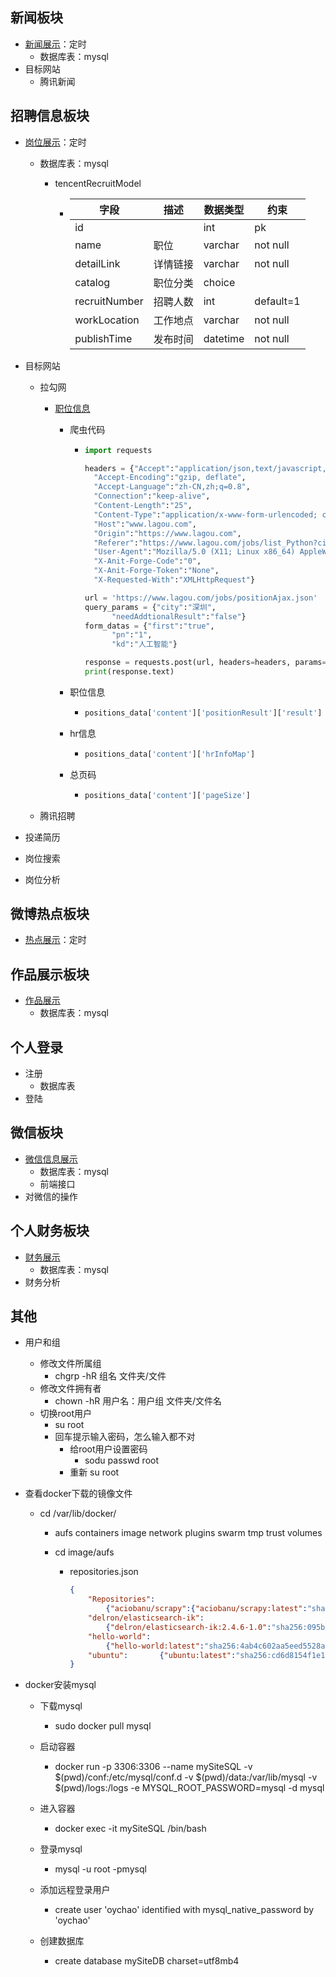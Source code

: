 ## 新闻板块

- [新闻展示](api.mysite.site:8888/news/)：定时
  - 数据库表：mysql
- 目标网站
  - 腾讯新闻



## 招聘信息板块

- [岗位展示](api.mysite.site:8888/recruit/)：定时

  - 数据库表：mysql

    - tencentRecruitModel

      - | 字段          | 描述     | 数据类型 | 约束      |
        | ------------- | -------- | -------- | --------- |
        | id            |          | int      | pk        |
        | name          | 职位     | varchar  | not null  |
        | detailLink    | 详情链接 | varchar  | not null  |
        | catalog       | 职位分类 | choice   |           |
        | recruitNumber | 招聘人数 | int      | default=1 |
        | workLocation  | 工作地点 | varchar  | not null  |
        | publishTime   | 发布时间 | datetime | not null  |

- 目标网站

  - 拉勾网

    - [职位信息](https://www.lagou.com/jobs/positionAjax.json)

      - 爬虫代码

        - ```python
          import requests
          
          headers = {"Accept":"application/json,text/javascript, */*;q=0.01",
          	"Accept-Encoding":"gzip, deflate",
          	"Accept-Language":"zh-CN,zh;q=0.8",
          	"Connection":"keep-alive",
          	"Content-Length":"25",
          	"Content-Type":"application/x-www-form-urlencoded; charset=UTF-8",
          	"Host":"www.lagou.com",
          	"Origin":"https://www.lagou.com",
          	"Referer":"https://www.lagou.com/jobs/list_Python?city=%E6%B7%B1%E5%9C%B3&cl=false&fromSearch=true&labelWords=&suginput=",
          	"User-Agent":"Mozilla/5.0 (X11; Linux x86_64) AppleWebKit/537.36 (KHTML, like Gecko) Chrome/50.0.2661.102 Safari/537.36",
          	"X-Anit-Forge-Code":"0",
          	"X-Anit-Forge-Token":"None",
          	"X-Requested-With":"XMLHttpRequest"}
          
          url = 'https://www.lagou.com/jobs/positionAjax.json'
          query_params = {"city":"深圳",
          		"needAddtionalResult":"false"}
          form_datas = {"first":"true",
          		"pn":"1",
          		"kd":"人工智能"}
          
          response = requests.post(url, headers=headers, params=query_params, data=form_datas)
          print(response.text)
          ```

      - 职位信息

        - ```python
          positions_data['content']['positionResult']['result']
          ```

      - hr信息

        - ```python
          positions_data['content']['hrInfoMap']
          ```

      - 总页码

        - ```python
          positions_data['content']['pageSize']
          ```

  - 腾讯招聘

- 投递简历

- 岗位搜索

- 岗位分析



## 微博热点板块

* [热点展示](api.mysite.site:8888/wbhots/)：定时

## 作品展示板块

* [作品展示](api.mysite.site:8888/works/)
  * 数据库表：mysql



## 个人登录

* 注册
  * 数据库表
* 登陆



## 微信板块

- [微信信息展示](api.mysite.site:8888/wechat/)
  - 数据库表：mysql
  - 前端接口
- 对微信的操作



## 个人财务板块

- [财务展示](api.mysite.site:8888/financial/)
  - 数据库表：mysql
- 财务分析



## 其他

* 用户和组

  * 修改文件所属组
    * chgrp -hR  组名 文件夹/文件
  * 修改文件拥有者
    * chown -hR 用户名：用户组 文件夹/文件名
  * 切换root用户
    * su root
    * 回车提示输入密码，怎么输入都不对
      * 给root用户设置密码
        * sodu passwd root
      * 重新 su root

* 查看docker下载的镜像文件

  * cd /var/lib/docker/

    * aufs  containers  image  network  plugins  swarm  tmp  trust  volumes

    * cd image/aufs

      * repositories.json

        ```json
        {
            "Repositories":
        		{"aciobanu/scrapy":{"aciobanu/scrapy:latest":"sha256:69b31d80e16735c8ba50e448dac981f7d52a4c9aa897a450896f92f2a05c0018","aciobanu/scrapy@sha256:e1bdf37f93ac7ced9168a7a697576ce905e73fb4775f7cb80de196fa2df5a549":"sha256:69b31d80e16735c8ba50e448dac981f7d52a4c9aa897a450896f92f2a05c0018"},
        	"delron/elasticsearch-ik":
             	{"delron/elasticsearch-ik:2.4.6-1.0":"sha256:095b6487fb779674e06682f1f407f91dabb38aca3dcc8fe6335eef6731dad880"},"delron/fastdfs":{"delron/fastdfs:latest":"sha256:8487e86fc6ee1f1d2e853821b42a1ce757fdef563278ffea8e89fb0feabc0f07"},
        	"hello-world":
        		{"hello-world:latest":"sha256:4ab4c602aa5eed5528a6620ff18a1dc4faef0e1ab3a5eddeddb410714478c67f","hello-world@sha256:0add3ace90ecb4adbf7777e9aacf18357296e799f81cabc9fde470971e499788":"sha256:4ab4c602aa5eed5528a6620ff18a1dc4faef0e1ab3a5eddeddb410714478c67f"},
        	"ubuntu":		{"ubuntu:latest":"sha256:cd6d8154f1e16e38493c3c2798977c5e142be5e5d41403ca89883840c6d51762","ubuntu@sha256:de774a3145f7ca4f0bd144c7d4ffb2931e06634f11529653b23eba85aef8e378":"sha256:cd6d8154f1e16e38493c3c2798977c5e142be5e5d41403ca89883840c6d51762"}}
        }
        ```

* docker安装mysql

  * 下载mysql

    * sudo docker pull mysql

  * 启动容器

    * docker run -p 3306:3306 --name mySiteSQL -v $(pwd)/conf:/etc/mysql/conf.d -v $(pwd)/data:/var/lib/mysql -v $(pwd)/logs:/logs -e MYSQL_ROOT_PASSWORD=mysql -d mysql

  * 进入容器

    * docker exec -it mySiteSQL /bin/bash

  * 登录mysql

    * mysql -u root -pmysql

  * 添加远程登录用户

    * create user 'oychao' identified with mysql_native_password by 'oychao'

  * 创建数据库

    * create database mySiteDB charset=utf8mb4


